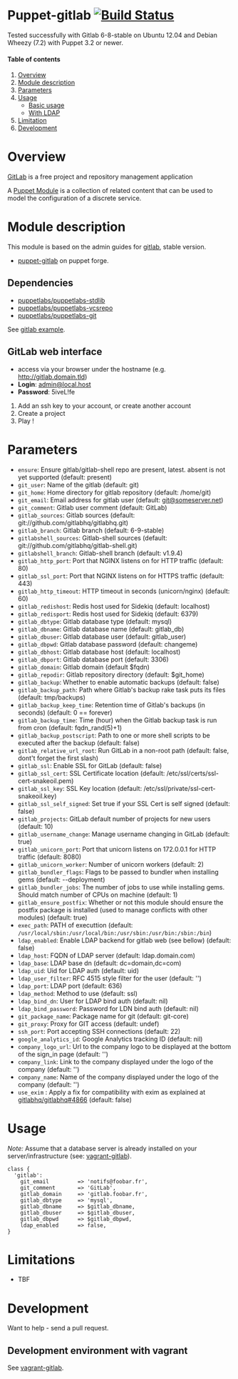 # Puppet-gitlab [![Build Status](https://travis-ci.org/sbadia/puppet-gitlab.png?branch=master)](https://travis-ci.org/sbadia/puppet-gitlab)

Tested successfully with Gitlab 6-8-stable on Ubuntu 12.04 and Debian Wheezy (7.2) with Puppet 3.2 or newer.

#### Table of contents

1. [Overview](#overview)
2. [Module description](#module-description)
3. [Parameters](#parameters)
4. [Usage](#usage)
    * [Basic usage](#basic-usage)
    * [With LDAP](#with-ldap)
5. [Limitation](#limitation)
6. [Development](#development)

# Overview

[GitLab](http://gitlab.org/) is a free project and repository management application

A [Puppet Module](http://docs.puppetlabs.com/learning/modules1.html#modules) is a collection of related content that can be used to model the configuration of a discrete service.

# Module description

This module is based on the admin guides for [gitlab](https://github.com/gitlabhq/gitlabhq/wiki), stable version.

- [puppet-gitlab](http://forge.puppetlabs.com/sbadia/gitlab) on puppet forge.

## Dependencies
- [puppetlabs/puppetlabs-stdlib](https://github.com/puppetlabs/puppetlabs-stdlib)
- [puppetlabs/puppetlabs-vcsrepo](https://github.com/puppetlabs/puppetlabs-vcsrepo)
- [puppetlabs/puppetlabs-git](https://github.com/puppetlabs/puppetlabs-git)

See [gitlab example](https://github.com/sbadia/vagrant-gitlab/blob/master/examples/gitlab.pp).

## GitLab web interface
- access via your browser under the hostname (e.g. http://gitlab.domain.tld)
- **Login**: admin@local.host
- **Password**: 5iveL!fe

1. Add an ssh key to your account, or create another account
2. Create a project
3. Play !

# Parameters

* `ensure`:  Ensure gitlab/gitlab-shell repo are present, latest. absent is not yet supported (default: present)
* `git_user`: Name of the gitlab (default: git)
* `git_home`: Home directory for gitlab repository (default: /home/git)
* `git_email`: Email address for gitlab user (default: git@someserver.net)
* `git_comment`: Gitlab user comment (default: GitLab)
* `gitlab_sources`: Gitlab sources (default: git://github.com/gitlabhq/gitlabhq.git)
* `gitlab_branch`: Gitlab branch (default: 6-9-stable)
* `gitlabshell_sources`: Gitlab-shell sources (default: git://github.com/gitlabhq/gitlab-shell.git)
* `gitlabshell_branch`: Gitlab-shell branch (default: v1.9.4)
* `gitlab_http_port`: Port that NGINX listens on for HTTP traffic (default: 80)
* `gitlab_ssl_port`: Port that NGINX listens on for HTTPS traffic (default: 443)
* `gitlab_http_timeout`: HTTP timeout in seconds (unicorn/nginx) (default: 60)
* `gitlab_redishost`: Redis host used for Sidekiq (default: localhost)
* `gitlab_redisport`: Redis host used for Sidekiq (default: 6379)
* `gitlab_dbtype`: Gitlab database type (default: mysql)
* `gitlab_dbname`: Gitlab database name (default: gitlab\_db)
* `gitlab_dbuser`: Gitlab database user (default: gitlab\_user)
* `gitlab_dbpwd`: Gitlab database password (default: changeme)
* `gitlab_dbhost`: Gitlab database host (default: localhost)
* `gitlab_dbport`: Gitlab database port (default: 3306)
* `gitlab_domain`: Gitlab domain (default $fqdn)
* `gitlab_repodir`: Gitlab repository directory (default: $git\_home)
* `gitlab_backup`: Whether to enable automatic backups (default: false)
* `gitlab_backup_path`: Path where Gitlab's backup rake task puts its files (default: tmp/backups)
* `gitlab_backup_keep_time`: Retention time of Gitlab's backups (in seconds) (default: 0 == forever)
* `gitlab_backup_time`: Time (hour) when the Gitlab backup task is run from cron (default: fqdn\_rand(5)+1)
* `gitlab_backup_postscript`: Path to one or more shell scripts to be executed after the backup (default: false)
* `gitlab_relative_url_root`: Run GitLab in a non-root path (default: false, dont't forget the first slash)
* `gitlab_ssl`: Enable SSL for GitLab (default: false)
* `gitlab_ssl_cert`: SSL Certificate location (default: /etc/ssl/certs/ssl-cert-snakeoil.pem)
* `gitlab_ssl_key`: SSL Key location (default: /etc/ssl/private/ssl-cert-snakeoil.key)
* `gitlab_ssl_self_signed`: Set true if your SSL Cert is self signed (default: false)
* `gitlab_projects`: GitLab default number of projects for new users (default: 10)
* `gitlab_username_change`: Manage username changing in GitLab (default: true)
* `gitlab_unicorn_port`: Port that unicorn listens on 172.0.0.1 for HTTP traffic (default: 8080)
* `gitlab_unicorn_worker`: Number of unicorn workers (default: 2)
* `gitlab_bundler_flags`: Flags to be passed to bundler when installing gems (default: --deployment)
* `gitlab_bundler_jobs`: The number of jobs to use while installing gems. Should match number of CPUs on machine (default: 1)
* `gitlab_ensure_postfix`: Whether or not this module should ensure the postfix
  package is installed (used to manage conflicts with other modules) (default:
true)
* `exec_path`: PATH of executtion (default: `/usr/local/sbin:/usr/local/bin:/usr/sbin:/usr/bin:/sbin:/bin`)
* `ldap_enabled`: Enable LDAP backend for gitlab web (see bellow) (default: false)
* `ldap_host`: FQDN of LDAP server (default: ldap.domain.com)
* `ldap_base`: LDAP base dn (default: dc=domain,dc=com)
* `ldap_uid`: Uid for LDAP auth (default: uid)
* `ldap_user_filter`: RFC 4515 style filter for the user (default: '')
* `ldap_port`: LDAP port (default: 636)
* `ldap_method`: Method to use (default: ssl)
* `ldap_bind_dn`: User for LDAP bind auth (default: nil)
* `ldap_bind_password`: Password for LDN bind auth (default: nil)
* `git_package_name`: Package name for git (default: git-core)
* `git_proxy`: Proxy for GIT access (default: undef)
* `ssh_port`: Port accepting SSH connections (default: 22)
* `google_analytics_id`: Google Analytics tracking ID (default: nil)
* `company_logo_url`: Url to the company logo to be displayed at the bottom of the sign_in page (default: '')
* `company_link`: Link to the company displayed under the logo of the company (default: '')
* `company_name`: Name of the company displayed under the logo of the company (default: '')
* `use_exim` : Apply a fix for compatibility with exim as explained at [gitlabhq/gitlabhq#4866](https://github.com/gitlabhq/gitlabhq/issues/486) (default: false)

# Usage

_Note:_ Assume that a database server is already installed on your server/infrastructure (see: [vagrant-gitlab](https://github.com/sbadia/vagrant-gitlab/blob/master/examples/gitlab.pp)).

```puppet
class {
  'gitlab':
    git_email         => 'notifs@foobar.fr',
    git_comment       => 'GitLab',
    gitlab_domain     => 'gitlab.foobar.fr',
    gitlab_dbtype     => 'mysql',
    gitlab_dbname     => $gitlab_dbname,
    gitlab_dbuser     => $gitlab_dbuser,
    gitlab_dbpwd      => $gitlab_dbpwd,
    ldap_enabled      => false,
}
```

# Limitations

- TBF

# Development

Want to help - send a pull request.

## Development environment with vagrant

See [vagrant-gitlab](https://github.com/sbadia/vagrant-gitlab).
